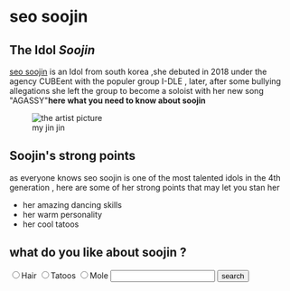 <html>
 <body>
  <main>
   <h1>seo soojin</h1>
   <section>
   <h2>The Idol <em>Soojin</em> </h2>
   <p><a href="https://en.wikipedia.org/wiki/Soojin_(singer)">seo soojin</a> is an Idol from south korea ,she debuted in 2018 under the agency CUBEent with the populer group I-DLE , later, after some bullying allegations she left the group to become a soloist with her new song "AGASSY"<strong>here what you need to know about soojin </strong></p>
   <figure>
   <img src="https://en.wikipedia.org/wiki/Soojin_(singer)" alt="the artist picture">
   <figcaption>my jin jin </figcaption>
   </figure>
   </section>
   <section>
   <h2>Soojin's strong points </h2>
   <p> as everyone knows seo soojin is one of the most talented idols in the 4th generation , here are some of her strong points that may let you stan her </p>
<ul>
   <li> her amazing dancing skills </li>
   <li> her warm personality </li>
   <li> her cool tatoos </li>
</ul>
</section>
<section>
<h2> what do you like about soojin ? </h2>
<label> <input type="radio" id ="hair" name="hair-tatoos-mole" value="hair">Hair</label>
<label> <input type="radio" id ="tatoos" name="hair-tatoos-mole" value="tatoos">Tatoos</label>
<label> <input type="radio" id ="mole" name="hair-tatoos-mole" value="mole">Mole</label>
<input type="text" name="soojin" placholder="soojin" required>
<button type="search">search</button>
</main>
</body>
</html>